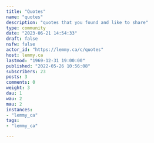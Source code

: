 ```yaml
---
title: "Quotes" 
name: "quotes"
description: "quotes that you found and like to share"
type: community
date: "2023-06-21 14:54:33"
draft: false
nsfw: false
actor_id: "https://lemmy.ca/c/quotes"
host: lemmy.ca
lastmod: "1969-12-31 19:00:00"
published: "2022-05-26 10:56:08"
subscribers: 23
posts: 3
comments: 0
weight: 3
dau: 1
wau: 2
mau: 2
instances:
- "lemmy_ca"
tags: 
- "lemmy_ca"

---
```

